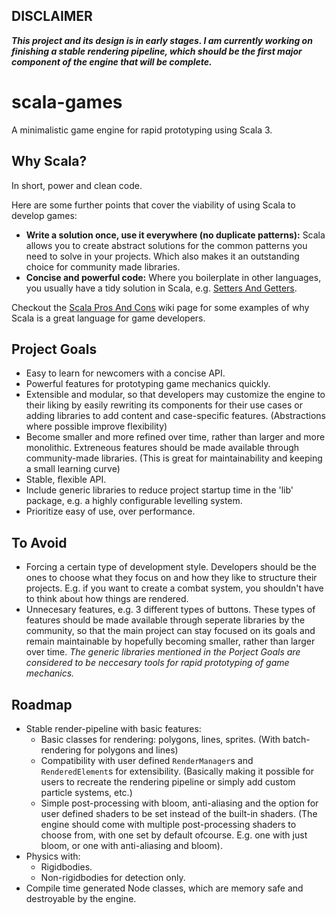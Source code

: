 ## DISCLAIMER
***This project and its design is in early stages. I am currently working on finishing a stable rendering pipeline, which should be the first major component of the engine that will be complete.***

# scala-games
A minimalistic game engine for rapid prototyping using Scala 3.

## Why Scala?

In short, power and clean code.

Here are some further points that cover the viability of using Scala to develop games:
 - **Write a solution once, use it everywhere (no duplicate patterns):** Scala allows you to create abstract solutions for the common patterns you need to solve in your projects. Which also makes it an outstanding choice for community made libraries.
 - **Concise and powerful code:** Where you boilerplate in other languages, you usually have a tidy solution in Scala, e.g. [Setters And Getters](https://github.com/accmltr/scala-games/wiki/Scala-Pros-And-Cons#Setters-And-Getters).

Checkout the [Scala Pros And Cons](https://github.com/accmltr/scala-games/wiki/Scala-Pros-And-Cons) wiki page for some examples of why Scala is a great language for game developers.

## Project Goals
 - Easy to learn for newcomers with a concise API.
 - Powerful features for prototyping game mechanics quickly.
 - Extensible and modular, so that developers may customize the engine to their liking by easily rewriting its components for their use cases or adding libraries to add content and case-specific features. (Abstractions where possible improve flexibility)
 - Become smaller and more refined over time, rather than larger and more monolithic. Extreneous features should be made available through community-made libraries. (This is great for maintainability and keeping a small learning curve)
 - Stable, flexible API.
 - Include generic libraries to reduce project startup time in the 'lib' package, e.g. a highly configurable levelling system.
 - Prioritize easy of use, over performance.

## To Avoid
 - Forcing a certain type of development style. Developers should be the ones to choose what they focus on and how they like to structure their projects. E.g. if you want to create a combat system, you shouldn't have to think about how things are rendered.
 - Unnecesary features, e.g. 3 different types of buttons. These types of features should be made available through seperate libraries by the community, so that the main project can stay focused on its goals and remain maintainable by hopefully becoming smaller, rather than larger over time. *The generic libraries mentioned in the Porject Goals are considered to be neccesary tools for rapid prototyping of game mechanics.*

## Roadmap
- Stable render-pipeline with basic features:
   - Basic classes for rendering: polygons, lines, sprites. (With batch-rendering for polygons and lines)
   - Compatibility with user defined `RenderManager`s and `RenderedElement`s for extensibility. (Basically making it possible for users to recreate the rendering pipeline or simply add custom particle systems, etc.)
   - Simple post-processing with bloom, anti-aliasing and the option for user defined shaders to be set instead of the built-in shaders. (The engine should come with multiple post-processing shaders to choose from, with one set by default ofcourse. E.g. one with just bloom, or one with anti-aliasing and bloom).
- Physics with:
   - Rigidbodies.
   - Non-rigidbodies for detection only.
- Compile time generated Node classes, which are memory safe and destroyable by the engine.
